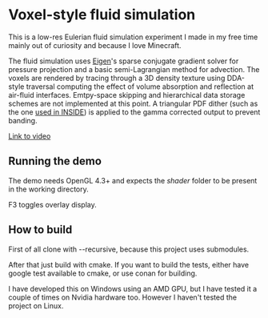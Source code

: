 Voxel-style fluid simulation
============================

This is a low-res Eulerian fluid simulation experiment I made in my free time mainly out of curiosity and because I love Minecraft.

The fluid simulation uses [Eigen](http://eigen.tuxfamily.org/index.php?title=Main_Page)'s sparse
conjugate gradient solver for pressure projection and a basic semi-Lagrangian method for advection.
The voxels are rendered by tracing through a 3D density texture using DDA-style traversal computing the
effect of volume absorption and reflection at air-fluid interfaces.
Emtpy-space skipping and hierarchical data storage schemes are not implemented at this point.
A triangular PDF dither (such as the one [used in INSIDE](https://www.youtube.com/watch?v=RdN06E6Xn9E&t=1259))
is applied to the gamma corrected output to prevent banding.

[Link to video](https://youtu.be/uOcbevIBxqU)

## Running the demo

The demo needs OpenGL 4.3+ and expects the *shader* folder to be present in the working directory.

F3 toggles overlay display.

## How to build

First of all clone with --recursive, because this project uses submodules.

After that just build with cmake. If you want to build the tests, either have google test available to cmake,
or use conan for building.

I have developed this on Windows using an AMD GPU, but I have tested it a couple of times on Nvidia hardware too.
However I haven't tested the project on Linux.

